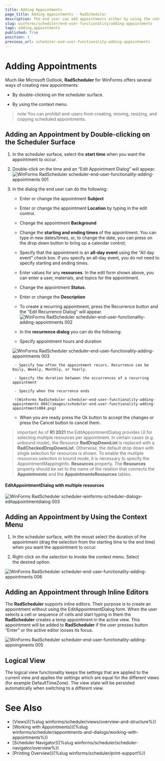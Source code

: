 ```yaml
---
title: Adding Appointments
page_title: Adding Appointments - RadScheduler
description: The end user can add appointments either by using the context menu or by double clicking a cell.
slug: winforms/scheduler/end-user-functionality/adding-appointments
tags: adding,appointments
published: True
position: 1
previous_url: scheduler-end-user-functionality-adding-appointments
---
```


# Adding Appointments

Much like Microsoft Outlook, __RadScheduler__ for WinForms offers several ways of creating new appointments:

* By double-clicking on the scheduler surface.

* By using the context menu.

>note You can prohibit end-users from creating, moving, resizing, and copying scheduled appointments.
>

## Adding an Appointment by Double-clicking on the Scheduler Surface

1. In the scheduler surface, select the __start time__ when you want the appointment to occur.

1. Double-click on the time and an “Edit Appointment Dialog” will appear. 
    ![WinForms RadScheduler scheduler-end-user-functionality-adding-appointments 001](images/scheduler-end-user-functionality-adding-appointments001.png)

1. In the dialog the end user can do the following:

    - Enter or change the appointment __Subject__

    - Enter or change the appointment __Location__ by typing in the edit control.

    - Change the appointment __Background__

    - Change the __starting and ending times__ of the appointment. You can type in new dates/times, or, to change the date, you can press on the drop down button to bring up a calendar control;
                    

    - Specify that the appointment is an __all-day event__ using the "All day event" check box. If you specify an all-day event, you do not need to specify starting and ending times.
                    

    - Enter values for any __resources__. In the edit form shown above, you can enter a user, materials, and topics for the appointment.
                    

    - Change the appointment __Status__.
                    

    - Enter or change the __Description__

    - To create a recurring appointment, press the Recurrence button and the "Edit Recurrence Dialog" will appear.
       ![WinForms RadScheduler scheduler-end-user-functionality-adding-appointments 002](images/scheduler-end-user-functionality-adding-appointments002.png)

    - In the __recurrence dialog__ you can do the following:

    - Specify appointment hours and duration
     
	![WinForms RadScheduler scheduler-end-user-functionality-adding-appointments 003](images/scheduler-end-user-functionality-adding-appointments003.png)

    	- Specify how often the appointment recurs. Recurrence can be Daily, Weekly, Monthly, or Yearly.

    	- Specify the duration between the occurrences of a recurring appointment

    	- Specify when the recurrence ends
    	
        ![WinForms RadScheduler scheduler-end-user-functionality-adding-appointments 004](images/scheduler-end-user-functionality-adding-appointments004.png)

    - When you are ready press the Ok button to accept the changes or press the Cancel button to cancel them.

>important As of **R1 2021** the EditAppointmentDialog provides UI for selecting multiple resources per appointment. In certain cases (e.g. unbound mode), the *Resource* **RadDropDownList** is replaced with a **RadCheckedDropDownList**. Otherwise, the default drop down with single selection for resources is shown. To enable the multiple resources selection in bound mode, it is necessary to specify the AppointmentMappingInfo. **Resources** property. The **Resources** property should be set to the name of the relation that connects the **Appointments** and the **AppointmentsResources** tables. 

#### EditAppointmentDialog with multiple resources

![WinForms RadScheduler scheduler-winforms-scheduler-dialogs-editappointmentdialog 003](images/scheduler-winforms-scheduler-dialogs-editappointmentdialog003.png)

## Adding an Appointment by Using the Context Menu

1. In the scheduler surface, with the moust select the duration of the appointment (drag the selection from the starting time to the end time) when you want the appointment to occur.

1. Right-click on the selection to invoke the context menu. Select the desired option.

![WinForms RadScheduler scheduler-end-user-functionality-adding-appointments 006](images/scheduler-end-user-functionality-adding-appointments006.png)

## Adding an Appointment through Inline Editors

The __RadScheduler__ supports inline editors. Their purpose is to create an appointment without using the EditAppointmentDialog form. When the user selects a cell or sequence of cells and start typing in them the __RadScheduler__ creates a temp appointment in the active view. This appointment will be added to __RadScheduler__ if the user presses button “Enter” or the active editor looses its focus.

![WinForms RadScheduler scheduler-end-user-functionality-adding-appoingments 005](images/scheduler-end-user-functionality-adding-appoingments005.png)

## Logical View

The logical view functionality keeps the settings that are applied to the current view and applies the settings which are equal for the different views (for example DefaultTimeZone). The view state will be persisted automatically when switching to a different view.
        
# See Also

* [Views]({%slug winforms/scheduler/views/overview-and-structure%})
* [Working with Appointments]({%slug winforms/scheduler/appointments-and-dialogs/working-with-appointments%})
* [Scheduler Navigator]({%slug winforms/scheduler/scheduler-navigator/overview%})
* [Printing Overview]({%slug winforms/scheduler/print-support%})
